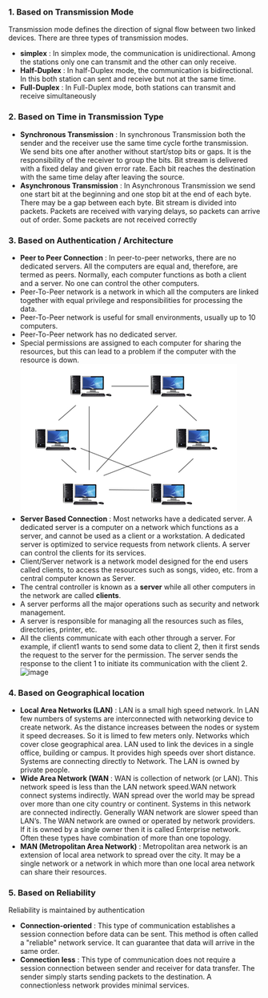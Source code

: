 ### 1. Based on Transmission Mode
 Transmission mode defines the direction of signal flow between two linked devices. There are three types of transmission modes.
- **simplex** : In simplex mode, the communication is unidirectional. Among the stations only one can transmit and the other can only receive.
- **Half-Duplex** : In half-Duplex mode, the communication is bidirectional. In this both station can sent and receive but not at the same time.
- **Full-Duplex** : In Full-Duplex mode, both stations can transmit and receive simultaneously

### 2. Based on Time in Transmission Type
- **Synchronous Transmission** : In synchronous Transmission both the sender and the receiver use the same time cycle forthe transmission. We send bits one after another without start/stop bits or gaps. It is the responsibility of the receiver to group the bits. Bit stream is delivered with a fixed delay and given error rate. Each bit reaches the destination with the same time delay after leaving the source.
- **Asynchronous Transmission** : In Asynchronous Transmission we send one start bit at the beginning and one stop bit at the end of each byte. There may be a gap between each byte. Bit stream is divided into packets. Packets are received with varying delays, so packets can arrive out of order. Some packets are not received correctly

### 3. Based on Authentication / Architecture
- **Peer to Peer Connection** : In peer-to-peer networks, there are no dedicated servers. All the computers are equal and, therefore, are termed as peers. Normally, each computer functions as both a client and a server. No one can control the other computers.
- Peer-To-Peer network is a network in which all the computers are linked together with equal privilege and responsibilities for processing the data.
- Peer-To-Peer network is useful for small environments, usually up to 10 computers.
- Peer-To-Peer network has no dedicated server.
- Special permissions are assigned to each computer for sharing the resources, but this can lead to a problem if the computer with the resource is down.
![alt](_resource/Pasted%20image%2020241106115314.png)
- **Server Based Connection** : Most networks have a dedicated server. A dedicated server is a computer on a network which functions as a server, and cannot be used as a client or a workstation. A dedicated server is optimized to service requests from network clients. A server can control the clients for its services.
-  Client/Server network is a network model designed for the end users called clients, to access the resources such as songs, video, etc. from a central computer known as Server.
- The central controller is known as a **server** while all other computers in the network are called **clients**.
- A server performs all the major operations such as security and network management.
- A server is responsible for managing all the resources such as files, directories, printer, etc.
- All the clients communicate with each other through a server. For example, if client1 wants to send some data to client 2, then it first sends the request to the server for the permission. The server sends the response to the client 1 to initiate its communication with the client 2.
![image](Pasted%20image%2020241106115549.png)

### 4. Based on Geographical location
- **Local Area Networks (LAN)** : LAN is a small high speed network. In LAN few numbers of systems are interconnected with networking device to create network. As the distance increases between the nodes or system it speed decreases. So it is limed to few meters only. Networks which cover close geographical area. LAN used to link the devices in a single office, building or campus. It provides high speeds over short distance. Systems are connecting directly to Network. The LAN is owned by private people.
- **Wide Area Network (WAN** : WAN is collection of network (or LAN). This network speed is less than the LAN network speed.WAN network connect systems indirectly. WAN spread over the world may be spread over more than one city country or continent. Systems in this network are connected indirectly. Generally WAN network are slower speed than LAN’s. The WAN network are owned or operated by network providers. If it is owned by a single owner then it is called Enterprise network. Often these types have combination of more than one topology.
- **MAN (Metropolitan Area Network)** : Metropolitan area network is an extension of local area network to spread over the city. It may be a single network or a network in which more than one local area network can share their resources.

### 5. Based on Reliability
Reliability is maintained by authentication
- **Connection-oriented** : This type of communication establishes a session connection before data can be sent. This method is often called a "reliable" network service. It can guarantee that data will arrive in the same order.
- **Connection less** : This type of communication does not require a session connection between sender and receiver for data transfer. The sender simply starts sending packets to the destination. A connectionless network provides minimal services.

